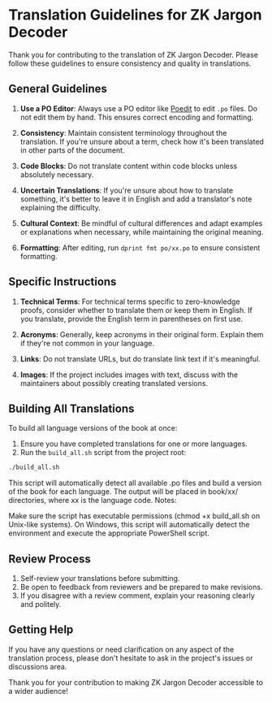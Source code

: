 # Translation Guidelines for ZK Jargon Decoder

Thank you for contributing to the translation of ZK Jargon Decoder. Please follow these guidelines to ensure consistency and quality in translations.

## General Guidelines

1. **Use a PO Editor**: Always use a PO editor like [Poedit](https://poedit.net/) to edit `.po` files. Do not edit them by hand. This ensures correct encoding and formatting.

2. **Consistency**: Maintain consistent terminology throughout the translation. If you're unsure about a term, check how it's been translated in other parts of the document.

3. **Code Blocks**: Do not translate content within code blocks unless absolutely necessary.

4. **Uncertain Translations**: If you're unsure about how to translate something, it's better to leave it in English and add a translator's note explaining the difficulty.

5. **Cultural Context**: Be mindful of cultural differences and adapt examples or explanations when necessary, while maintaining the original meaning.

6. **Formatting**: After editing, run `dprint fmt po/xx.po` to ensure consistent formatting.

## Specific Instructions

1. **Technical Terms**: For technical terms specific to zero-knowledge proofs, consider whether to translate them or keep them in English. If you translate, provide the English term in parentheses on first use.

2. **Acronyms**: Generally, keep acronyms in their original form. Explain them if they're not common in your language.

3. **Links**: Do not translate URLs, but do translate link text if it's meaningful.

4. **Images**: If the project includes images with text, discuss with the maintainers about possibly creating translated versions.

## Building All Translations

To build all language versions of the book at once:

1. Ensure you have completed translations for one or more languages.
2. Run the `build_all.sh` script from the project root:

```sh
./build_all.sh
```

This script will automatically detect all available .po files and build a version of the book for each language. The output will be placed in book/xx/ directories, where xx is the language code.
Notes:

Make sure the script has executable permissions (chmod +x build_all.sh on Unix-like systems).
On Windows, this script will automatically detect the environment and execute the appropriate PowerShell script.

## Review Process

1. Self-review your translations before submitting.
2. Be open to feedback from reviewers and be prepared to make revisions.
3. If you disagree with a review comment, explain your reasoning clearly and politely.

## Getting Help

If you have any questions or need clarification on any aspect of the translation process, please don't hesitate to ask in the project's issues or discussions area.

Thank you for your contribution to making ZK Jargon Decoder accessible to a wider audience!
